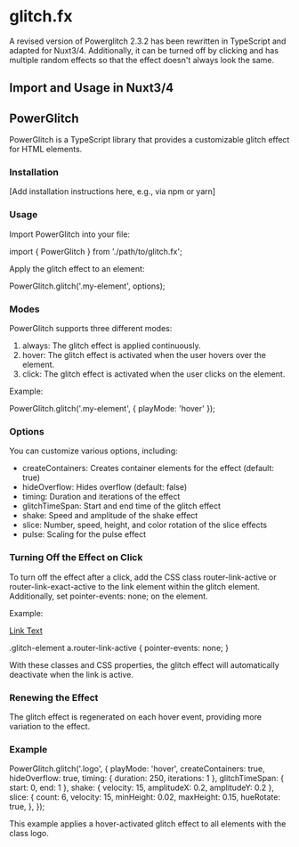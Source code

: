 # glitch.fx

A revised version of Powerglitch 2.3.2 has been rewritten in TypeScript and adapted for Nuxt3/4. Additionally, it can be turned off by clicking and has multiple random effects so that the effect doesn't always look the same.

## Import and Usage in Nuxt3/4

<script setup lang="ts">
import { PowerGlitch } from "@/utils/glitch.fx";
const logoRef = ref<HTMLImageElement | null>(null);
onMounted(() => {
  PowerGlitch.glitch(".logo_con", { playMode: "hover" });
});
</script>

<template>
  <div class="logo_con">
    <NuxtLink to="/">
      <img
        ref="logoRef"
        src="~/assets/YOURIMAGE.png"
        alt="LE Signs Logo"
      />
    </NuxtLink>
  </div>
</template>

<style scoped lang="scss">
a.router-link-active {
  pointer-events: none;
  opacity: 1;
  scale: (0.9);
}

img {
  height: 37px;
  width: auto;
  object-fit: contain;
}

.logo_con {
  position: relative;
  overflow: hidden;
}
</style>

## PowerGlitch

PowerGlitch is a TypeScript library that provides a customizable glitch effect for HTML elements.

### Installation

[Add installation instructions here, e.g., via npm or yarn]

### Usage

Import PowerGlitch into your file:

import { PowerGlitch } from './path/to/glitch.fx';

Apply the glitch effect to an element:

PowerGlitch.glitch('.my-element', options);

### Modes

PowerGlitch supports three different modes:

1. always: The glitch effect is applied continuously.
2. hover: The glitch effect is activated when the user hovers over the element.
3. click: The glitch effect is activated when the user clicks on the element.

Example:

PowerGlitch.glitch('.my-element', { playMode: 'hover' });

### Options

You can customize various options, including:

- createContainers: Creates container elements for the effect (default: true)
- hideOverflow: Hides overflow (default: false)
- timing: Duration and iterations of the effect
- glitchTimeSpan: Start and end time of the glitch effect
- shake: Speed and amplitude of the shake effect
- slice: Number, speed, height, and color rotation of the slice effects
- pulse: Scaling for the pulse effect

### Turning Off the Effect on Click

To turn off the effect after a click, add the CSS class router-link-active or router-link-exact-active to the link element within the glitch element. Additionally, set pointer-events: none; on the element.

Example:

<div class="glitch-element">
  <a class="router-link-active" href="#">Link Text</a>
</div>

.glitch-element a.router-link-active {
  pointer-events: none;
}

With these classes and CSS properties, the glitch effect will automatically deactivate when the link is active.

### Renewing the Effect

The glitch effect is regenerated on each hover event, providing more variation to the effect.

### Example

PowerGlitch.glitch('.logo', {
  playMode: 'hover',
  createContainers: true,
  hideOverflow: true,
  timing: { duration: 250, iterations: 1 },
  glitchTimeSpan: { start: 0, end: 1 },
  shake: { velocity: 15, amplitudeX: 0.2, amplitudeY: 0.2 },
  slice: {
    count: 6,
    velocity: 15,
    minHeight: 0.02,
    maxHeight: 0.15,
    hueRotate: true,
  },
});

This example applies a hover-activated glitch effect to all elements with the class logo.
